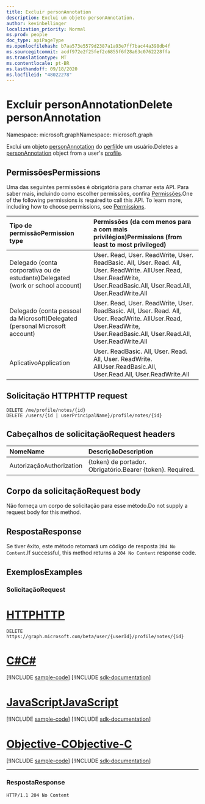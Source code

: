 ```yaml
---
title: Excluir personAnnotation
description: Exclui um objeto personAnnotation.
author: kevinbellinger
localization_priority: Normal
ms.prod: people
doc_type: apiPageType
ms.openlocfilehash: b7aa573e5579d2387a1a93e7ff7bac44a398db4f
ms.sourcegitcommit: acdf972e2f25fef2c6855f6f28a63c0762228ffa
ms.translationtype: MT
ms.contentlocale: pt-BR
ms.lasthandoff: 09/18/2020
ms.locfileid: "48022278"
---
```

# <a name="delete-personannotation"></a><span data-ttu-id="9c286-103">Excluir personAnnotation</span><span class="sxs-lookup"><span data-stu-id="9c286-103">Delete personAnnotation</span></span>
<span data-ttu-id="9c286-104">Namespace: microsoft.graph</span><span class="sxs-lookup"><span data-stu-id="9c286-104">Namespace: microsoft.graph</span></span>

<span data-ttu-id="9c286-105">Exclui um objeto [personAnnotation](../resources/personannotation.md) do [perfil](../resources/profile.md)de um usuário.</span><span class="sxs-lookup"><span data-stu-id="9c286-105">Deletes a [personAnnotation](../resources/personannotation.md) object from a user's [profile](../resources/profile.md).</span></span>

## <a name="permissions"></a><span data-ttu-id="9c286-106">Permissões</span><span class="sxs-lookup"><span data-stu-id="9c286-106">Permissions</span></span>

<span data-ttu-id="9c286-p101">Uma das seguintes permissões é obrigatória para chamar esta API. Para saber mais, incluindo como escolher permissões, confira [Permissões](/graph/permissions-reference).</span><span class="sxs-lookup"><span data-stu-id="9c286-p101">One of the following permissions is required to call this API. To learn more, including how to choose permissions, see [Permissions](/graph/permissions-reference).</span></span>

| <span data-ttu-id="9c286-109">Tipo de permissão</span><span class="sxs-lookup"><span data-stu-id="9c286-109">Permission type</span></span>                        | <span data-ttu-id="9c286-110">Permissões (da com menos para a com mais privilégios)</span><span class="sxs-lookup"><span data-stu-id="9c286-110">Permissions (from least to most privileged)</span></span>                                      |
|:---------------------------------------|:---------------------------------------------------------------------------------|
| <span data-ttu-id="9c286-111">Delegado (conta corporativa ou de estudante)</span><span class="sxs-lookup"><span data-stu-id="9c286-111">Delegated (work or school account)</span></span>     | <span data-ttu-id="9c286-112">User. Read, User. ReadWrite, User. ReadBasic. All, User. Read. All, User. ReadWrite. All</span><span class="sxs-lookup"><span data-stu-id="9c286-112">User.Read, User.ReadWrite, User.ReadBasic.All, User.Read.All, User.ReadWrite.All</span></span> |
| <span data-ttu-id="9c286-113">Delegado (conta pessoal da Microsoft)</span><span class="sxs-lookup"><span data-stu-id="9c286-113">Delegated (personal Microsoft account)</span></span> | <span data-ttu-id="9c286-114">User. Read, User. ReadWrite, User. ReadBasic. All, User. Read. All, User. ReadWrite. All</span><span class="sxs-lookup"><span data-stu-id="9c286-114">User.Read, User.ReadWrite, User.ReadBasic.All, User.Read.All, User.ReadWrite.All</span></span> |
| <span data-ttu-id="9c286-115">Aplicativo</span><span class="sxs-lookup"><span data-stu-id="9c286-115">Application</span></span>                            | <span data-ttu-id="9c286-116">User. ReadBasic. All, User. Read. All, User. ReadWrite. All</span><span class="sxs-lookup"><span data-stu-id="9c286-116">User.ReadBasic.All, User.Read.All, User.ReadWrite.All</span></span>                            |

## <a name="http-request"></a><span data-ttu-id="9c286-117">Solicitação HTTP</span><span class="sxs-lookup"><span data-stu-id="9c286-117">HTTP request</span></span>

<!-- {
  "blockType": "ignored"
}
-->
``` http
DELETE /me/profile/notes/{id}
DELETE /users/{id | userPrincipalName}/profile/notes/{id}
```

## <a name="request-headers"></a><span data-ttu-id="9c286-118">Cabeçalhos de solicitação</span><span class="sxs-lookup"><span data-stu-id="9c286-118">Request headers</span></span>
|<span data-ttu-id="9c286-119">Nome</span><span class="sxs-lookup"><span data-stu-id="9c286-119">Name</span></span>|<span data-ttu-id="9c286-120">Descrição</span><span class="sxs-lookup"><span data-stu-id="9c286-120">Description</span></span>|
|:---|:---|
|<span data-ttu-id="9c286-121">Autorização</span><span class="sxs-lookup"><span data-stu-id="9c286-121">Authorization</span></span>|<span data-ttu-id="9c286-p102">{token} de portador. Obrigatório.</span><span class="sxs-lookup"><span data-stu-id="9c286-p102">Bearer {token}. Required.</span></span>|

## <a name="request-body"></a><span data-ttu-id="9c286-124">Corpo da solicitação</span><span class="sxs-lookup"><span data-stu-id="9c286-124">Request body</span></span>
<span data-ttu-id="9c286-125">Não forneça um corpo de solicitação para esse método.</span><span class="sxs-lookup"><span data-stu-id="9c286-125">Do not supply a request body for this method.</span></span>

## <a name="response"></a><span data-ttu-id="9c286-126">Resposta</span><span class="sxs-lookup"><span data-stu-id="9c286-126">Response</span></span>

<span data-ttu-id="9c286-127">Se tiver êxito, este método retornará um código de resposta `204 No Content`.</span><span class="sxs-lookup"><span data-stu-id="9c286-127">If successful, this method returns a `204 No Content` response code.</span></span>

## <a name="examples"></a><span data-ttu-id="9c286-128">Exemplos</span><span class="sxs-lookup"><span data-stu-id="9c286-128">Examples</span></span>

### <a name="request"></a><span data-ttu-id="9c286-129">Solicitação</span><span class="sxs-lookup"><span data-stu-id="9c286-129">Request</span></span>
# <a name="http"></a>[<span data-ttu-id="9c286-130">HTTP</span><span class="sxs-lookup"><span data-stu-id="9c286-130">HTTP</span></span>](#tab/http)
<!-- {
  "blockType": "request",
  "name": "delete_personannotation"
}
-->
``` http
DELETE https://graph.microsoft.com/beta/user/{userId}/profile/notes/{id}
```
# <a name="c"></a>[<span data-ttu-id="9c286-131">C#</span><span class="sxs-lookup"><span data-stu-id="9c286-131">C#</span></span>](#tab/csharp)
[!INCLUDE [sample-code](../includes/snippets/csharp/get-interests-csharp-snippets.md)]
[!INCLUDE [sdk-documentation](../includes/snippets/snippets-sdk-documentation-link.md)]

# <a name="javascript"></a>[<span data-ttu-id="9c286-132">JavaScript</span><span class="sxs-lookup"><span data-stu-id="9c286-132">JavaScript</span></span>](#tab/javascript)
[!INCLUDE [sample-code](../includes/snippets/javascript/get-interests-javascript-snippets.md)]
[!INCLUDE [sdk-documentation](../includes/snippets/snippets-sdk-documentation-link.md)]

# <a name="objective-c"></a>[<span data-ttu-id="9c286-133">Objective-C</span><span class="sxs-lookup"><span data-stu-id="9c286-133">Objective-C</span></span>](#tab/objc)
[!INCLUDE [sample-code](../includes/snippets/objc/get-interests-objc-snippets.md)]
[!INCLUDE [sdk-documentation](../includes/snippets/snippets-sdk-documentation-link.md)]

---

### <a name="response"></a><span data-ttu-id="9c286-134">Resposta</span><span class="sxs-lookup"><span data-stu-id="9c286-134">Response</span></span>

<!-- {
  "blockType": "response",
  "truncated": true
}
-->
``` http
HTTP/1.1 204 No Content
```


